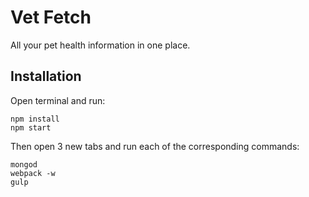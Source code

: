 # Vet Fetch

All your pet health information in one place.

## Installation

Open terminal and run:

```
npm install
npm start
```
Then open 3 new tabs and run each of the corresponding commands:

```
mongod
webpack -w
gulp
```
